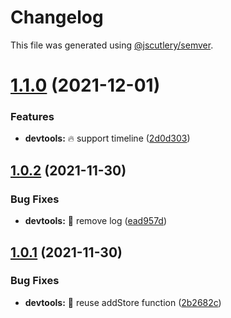 # Changelog

This file was generated using [@jscutlery/semver](https://github.com/jscutlery/semver).

# [1.1.0](https://github.com/ngneat/elf/compare/devtools-1.0.2...devtools-1.1.0) (2021-12-01)


### Features

* **devtools:** 🔥 support timeline ([2d0d303](https://github.com/ngneat/elf/commit/2d0d3037c78ede007d7821467dfe7471aaadc7f5))



## [1.0.2](https://github.com/ngneat/elf/compare/devtools-1.0.1...devtools-1.0.2) (2021-11-30)


### Bug Fixes

* **devtools:** 🐞 remove log ([ead957d](https://github.com/ngneat/elf/commit/ead957ddf606dfe3163b6fcda26b9c27235aac47))



## [1.0.1](https://github.com/ngneat/elf/compare/devtools-1.0.0...devtools-1.0.1) (2021-11-30)


### Bug Fixes

* **devtools:** 🐞 reuse addStore function ([2b2682c](https://github.com/ngneat/elf/commit/2b2682c057aab1b986fff14fc64392a3200f0beb))
